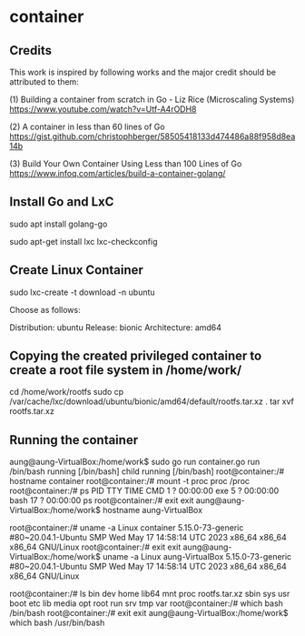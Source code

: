 # container 

Credits
---------
This work is inspired by following works and the major credit should be attributed to them:

(1) Building a container from scratch in Go - Liz Rice (Microscaling Systems)
https://www.youtube.com/watch?v=Utf-A4rODH8

(2) A container in less than 60 lines of Go 
https://gist.github.com/christophberger/58505418133d474486a88f958d8ea14b

(3) Build Your Own Container Using Less than 100 Lines of Go 
https://www.infoq.com/articles/build-a-container-golang/


Install Go and LxC
---------------------

sudo apt install golang-go

sudo apt-get install lxc
lxc-checkconfig

Create Linux Container
---------------------------
sudo lxc-create -t download -n ubuntu

Choose as follows:

Distribution: 
ubuntu
Release: 
bionic 
Architecture: 
amd64

Copying the created privileged container to create a root file system in /home/work/
-----------------------------------------------------------------------------------
cd /home/work/rootfs
sudo cp /var/cache/lxc/download/ubuntu/bionic/amd64/default/rootfs.tar.xz .
tar xvf rootfs.tar.xz

Running the container
----------------------
aung@aung-VirtualBox:/home/work$ sudo go run container.go run /bin/bash
running [/bin/bash] 
child running [/bin/bash] 
root@container:/# hostname
container
root@container:/# mount -t proc proc /proc
root@container:/# ps
    PID TTY          TIME CMD
      1 ?        00:00:00 exe
      5 ?        00:00:00 bash
     17 ?        00:00:00 ps
root@container:/# exit
exit
aung@aung-VirtualBox:/home/work$ hostname
aung-VirtualBox

root@container:/# uname -a
Linux container 5.15.0-73-generic #80~20.04.1-Ubuntu SMP Wed May 17 14:58:14 UTC 2023 x86_64 x86_64 x86_64 GNU/Linux
root@container:/# exit
exit
aung@aung-VirtualBox:/home/work$ uname -a
Linux aung-VirtualBox 5.15.0-73-generic #80~20.04.1-Ubuntu SMP Wed May 17 14:58:14 UTC 2023 x86_64 x86_64 x86_64 GNU/Linux

root@container:/# ls
bin   dev  home  lib64  mnt  proc  rootfs.tar.xz  sbin  sys  usr
boot  etc  lib   media  opt  root  run            srv   tmp  var
root@container:/# which bash
/bin/bash
root@container:/# exit
exit
aung@aung-VirtualBox:/home/work$ which bash
/usr/bin/bash





